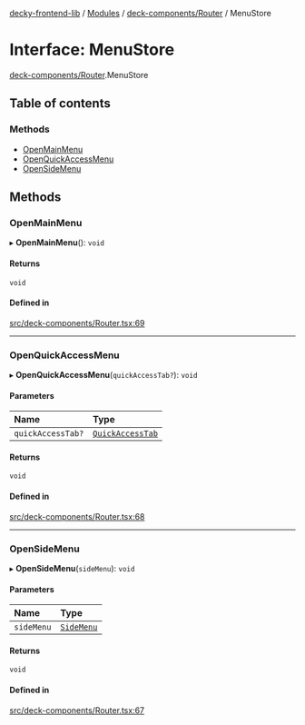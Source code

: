 [decky-frontend-lib](../README.md) / [Modules](../modules.md) / [deck-components/Router](../modules/deck_components_Router.md) / MenuStore

# Interface: MenuStore

[deck-components/Router](../modules/deck_components_Router.md).MenuStore

## Table of contents

### Methods

- [OpenMainMenu](deck_components_Router.MenuStore.md#openmainmenu)
- [OpenQuickAccessMenu](deck_components_Router.MenuStore.md#openquickaccessmenu)
- [OpenSideMenu](deck_components_Router.MenuStore.md#opensidemenu)

## Methods

### OpenMainMenu

▸ **OpenMainMenu**(): `void`

#### Returns

`void`

#### Defined in

[src/deck-components/Router.tsx:69](https://github.com/SteamDeckHomebrew/decky-frontend-lib/blob/727fcc8/src/deck-components/Router.tsx#L69)

___

### OpenQuickAccessMenu

▸ **OpenQuickAccessMenu**(`quickAccessTab?`): `void`

#### Parameters

| Name | Type |
| :------ | :------ |
| `quickAccessTab?` | [`QuickAccessTab`](../enums/deck_components_Router.QuickAccessTab.md) |

#### Returns

`void`

#### Defined in

[src/deck-components/Router.tsx:68](https://github.com/SteamDeckHomebrew/decky-frontend-lib/blob/727fcc8/src/deck-components/Router.tsx#L68)

___

### OpenSideMenu

▸ **OpenSideMenu**(`sideMenu`): `void`

#### Parameters

| Name | Type |
| :------ | :------ |
| `sideMenu` | [`SideMenu`](../enums/deck_components_Router.SideMenu.md) |

#### Returns

`void`

#### Defined in

[src/deck-components/Router.tsx:67](https://github.com/SteamDeckHomebrew/decky-frontend-lib/blob/727fcc8/src/deck-components/Router.tsx#L67)

